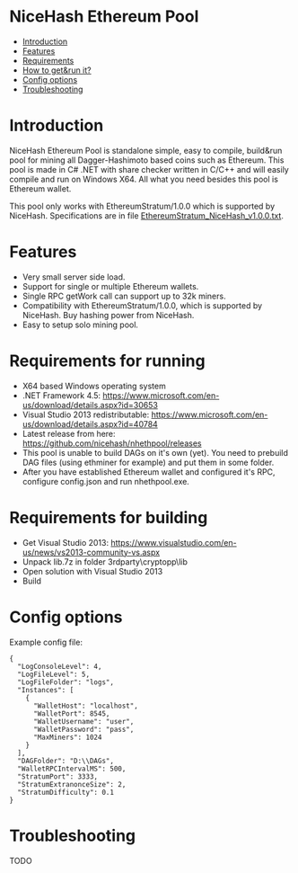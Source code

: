 # NiceHash Ethereum Pool

- [Introduction](#introduction)
- [Features](#features)
- [Requirements](#requirements)
- [How to get&run it?](#build)
- [Config options](#options)
- [Troubleshooting](#troubleshooting)

# <a name="introduction"></a> Introduction

NiceHash Ethereum Pool is standalone simple, easy to compile, build&run pool for mining all Dagger-Hashimoto based coins such as Ethereum. This pool is made in C# .NET with share checker written in C/C++ and will easily compile and run on Windows X64. All what you need besides this pool is Ethereum wallet.

This pool only works with EthereumStratum/1.0.0 which is supported by NiceHash. Specifications are in file <a href="https://github.com/nicehash/nhethpool/blob/master/EthereumStratum_NiceHash_v1.0.0.txt">EthereumStratum_NiceHash_v1.0.0.txt</a>.

# <a name="benefits"></a> Features

- Very small server side load.
- Support for single or multiple Ethereum wallets.
- Single RPC getWork call can support up to 32k miners.
- Compatibility with EthereumStratum/1.0.0, which is supported by NiceHash. Buy hashing power from NiceHash.
- Easy to setup solo mining pool.

# <a name="requirements"></a> Requirements for running

- X64 based Windows operating system
- .NET Framework 4.5: https://www.microsoft.com/en-us/download/details.aspx?id=30653
- Visual Studio 2013 redistributable: https://www.microsoft.com/en-us/download/details.aspx?id=40784
- Latest release from here: https://github.com/nicehash/nhethpool/releases
- This pool is unable to build DAGs on it's own (yet). You need to prebuild DAG files (using ethminer for example) and put them in some folder.
- After you have established Ethereum wallet and configured it's RPC, configure config.json and run nhethpool.exe.

# <a name="build"></a> Requirements for building

- Get Visual Studio 2013: https://www.visualstudio.com/en-us/news/vs2013-community-vs.aspx
- Unpack lib.7z in folder 3rdparty\cryptopp\lib
- Open solution with Visual Studio 2013
- Build

# <a name="options"></a> Config options

Example config file:
```
{
  "LogConsoleLevel": 4,
  "LogFileLevel": 5,
  "LogFileFolder": "logs",
  "Instances": [
    {
      "WalletHost": "localhost",
      "WalletPort": 8545,
      "WalletUsername": "user",
      "WalletPassword": "pass",
      "MaxMiners": 1024
    }
  ],
  "DAGFolder": "D:\\DAGs",
  "WalletRPCIntervalMS": 500,
  "StratumPort": 3333,
  "StratumExtranonceSize": 2,
  "StratumDifficulty": 0.1
}
```

# <a name="troubleshooting"></a> Troubleshooting

TODO